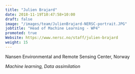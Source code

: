```yaml
---
title: "Julien Brajard"
date: 2018-11-19T10:47:58+10:00
draft: false
image: "/images/team/JulienBrajard-NERSC-portrait.JPG"
jobtitle: "Head of Machine Learning - WP4"
promoted: true
Website: https://www.nersc.no/staff/julien-brajard
weight: 15
---
```


Nansen Environmental and Remote Sensing Center, Norway

*Machine learning, Data assimilation*
